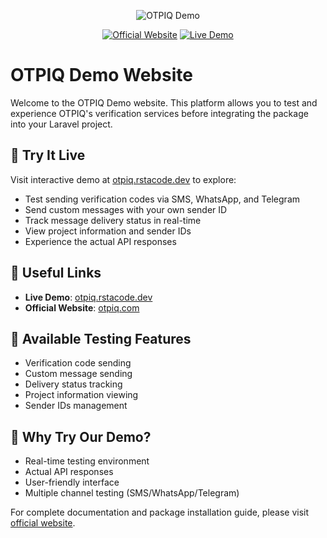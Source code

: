 <p align="center">
<img src="https://otpiq.rstacode.dev/img/meta.png" alt="OTPIQ Demo">
</p>

<p align="center">
    <a href="https://otpiq.com"><img src="https://img.shields.io/badge/Official-Website-blue" alt="Official Website"></a>
    <a href="https://otpiq.rstacode.dev"><img src="https://img.shields.io/badge/Live-Demo-green" alt="Live Demo"></a>
</p>

# OTPIQ Demo Website

Welcome to the OTPIQ Demo website. This platform allows you to test and experience OTPIQ's verification services before integrating the package into your Laravel project.

## 🚀 Try It Live

Visit interactive demo at [otpiq.rstacode.dev](https://otpiq.rstacode.dev) to explore:

-   Test sending verification codes via SMS, WhatsApp, and Telegram
-   Send custom messages with your own sender ID
-   Track message delivery status in real-time
-   View project information and sender IDs
-   Experience the actual API responses

## 🔗 Useful Links

-   **Live Demo**: [otpiq.rstacode.dev](https://otpiq.rstacode.dev)
-   **Official Website**: [otpiq.com](https://otpiq.com)

## 📱 Available Testing Features

-   Verification code sending
-   Custom message sending
-   Delivery status tracking
-   Project information viewing
-   Sender IDs management

## 🌟 Why Try Our Demo?

-   Real-time testing environment
-   Actual API responses
-   User-friendly interface
-   Multiple channel testing (SMS/WhatsApp/Telegram)

For complete documentation and package installation guide, please visit [official website](https://otpiq.com).
